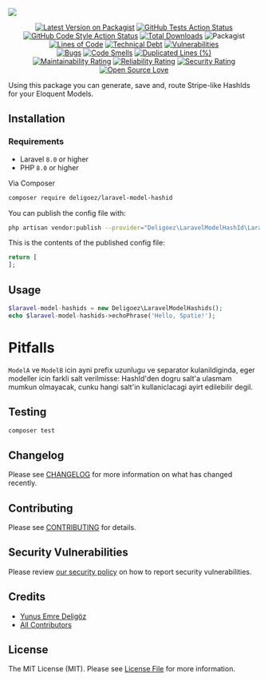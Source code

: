 [![](https://banners.beyondco.de/Laravel%20Model%20HashId.png?theme=light&packageManager=composer+require&packageName=deligoez%2Flaravel-model-hashid&pattern=bubbles&style=style_2&description=Generate%2C+Save%2C+and+Route+Stripe-like+HashIds+for+Laravel+Eloquent+Models&md=1&showWatermark=0&fontSize=150px&images=hashtag&widths=400&heights=400)](https://github.com/deligoez/laravel-model-hashids)

<div align="center">

[![Latest Version on Packagist](https://img.shields.io/packagist/v/deligoez/laravel-model-hashids.svg?style=flat-square)](https://packagist.org/packages/deligoez/laravel-model-hashids)
[![GitHub Tests Action Status](https://img.shields.io/github/workflow/status/deligoez/laravel-model-hashids/run-tests?label=tests)](https://github.com/deligoez/laravel-model-hashids/actions?query=workflow%3Arun-tests+branch%3Amain)
[![GitHub Code Style Action Status](https://img.shields.io/github/workflow/status/deligoez/laravel-model-hashids/Check%20&%20fix%20styling?label=code%20style)](https://github.com/deligoez/laravel-model-hashids/actions?query=workflow%3A"Check+%26+fix+styling"+branch%3Amain)
[![Total Downloads](https://img.shields.io/packagist/dt/deligoez/laravel-model-hashids.svg?style=flat-square)](https://packagist.org/packages/deligoez/laravel-model-hashids)
![Packagist](https://img.shields.io/packagist/l/deligoez/laravel-model-hashids)   
[![Lines of Code](https://sonarcloud.io/api/project_badges/measure?project=deligoez_laravel-model-hashids&metric=ncloc)](https://sonarcloud.io/dashboard?id=deligoez_laravel-model-hashids)
[![Technical Debt](https://sonarcloud.io/api/project_badges/measure?project=deligoez_laravel-model-hashids&metric=sqale_index)](https://sonarcloud.io/dashboard?id=deligoez_laravel-model-hashids)
[![Vulnerabilities](https://sonarcloud.io/api/project_badges/measure?project=deligoez_laravel-model-hashids&metric=vulnerabilities)](https://sonarcloud.io/dashboard?id=deligoez_laravel-model-hashids)   
[![Bugs](https://sonarcloud.io/api/project_badges/measure?project=deligoez_laravel-model-hashids&metric=bugs)](https://sonarcloud.io/dashboard?id=deligoez_laravel-model-hashids)
[![Code Smells](https://sonarcloud.io/api/project_badges/measure?project=deligoez_laravel-model-hashids&metric=code_smells)](https://sonarcloud.io/dashboard?id=deligoez_laravel-model-hashids)
[![Duplicated Lines (%)](https://sonarcloud.io/api/project_badges/measure?project=deligoez_laravel-model-hashids&metric=duplicated_lines_density)](https://sonarcloud.io/dashboard?id=deligoez_laravel-model-hashids)   
[![Maintainability Rating](https://sonarcloud.io/api/project_badges/measure?project=deligoez_laravel-model-hashids&metric=sqale_rating)](https://sonarcloud.io/dashboard?id=deligoez_laravel-model-hashids)
[![Reliability Rating](https://sonarcloud.io/api/project_badges/measure?project=deligoez_laravel-model-hashids&metric=reliability_rating)](https://sonarcloud.io/dashboard?id=deligoez_laravel-model-hashids)
[![Security Rating](https://sonarcloud.io/api/project_badges/measure?project=deligoez_laravel-model-hashids&metric=security_rating)](https://sonarcloud.io/dashboard?id=deligoez_laravel-model-hashids)   
[![Open Source Love](https://badges.frapsoft.com/os/v3/open-source.svg?v=102)](https://github.com/ellerbrock/open-source-badge/)

</div>

Using this package you can generate, save and, route Stripe-like HashIds for your Eloquent Models.

## Installation

### Requirements

- Laravel `8.0` or higher
- PHP `8.0` or higher

Via Composer

```bash
composer require deligoez/laravel-model-hashid
```

You can publish the config file with:
```bash
php artisan vendor:publish --provider="Deligoez\LaravelModelHashId\LaravelModelHashIdServiceProvider" --tag="laravel-model-hashids-config"
```

This is the contents of the published config file:

```php
return [
];
```

## Usage

```php
$laravel-model-hashids = new Deligoez\LaravelModelHashids();
echo $laravel-model-hashids->echoPhrase('Hello, Spatie!');
```

# Pitfalls

`ModelA` ve `ModelB` icin ayni prefix uzunlugu ve separator kulanildiginda, eger modeller icin farkli salt verilmisse: HashId'den dogru salt'a ulasmam mumkun olmayacak, cunku hangi salt'in kullaniclacagi ayirt edilebilir degil.

## Testing

```bash
composer test
```

## Changelog

Please see [CHANGELOG](CHANGELOG.md) for more information on what has changed recently.

## Contributing

Please see [CONTRIBUTING](.github/CONTRIBUTING.md) for details.

## Security Vulnerabilities

Please review [our security policy](../../security/policy) on how to report security vulnerabilities.

## Credits

- [Yunus Emre Deligöz](https://github.com/deligoez)
- [All Contributors](../../contributors)

## License

The MIT License (MIT). Please see [License File](LICENSE.md) for more information.
